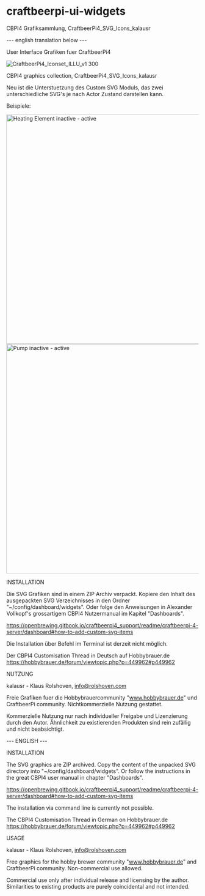 # craftbeerpi-ui-widgets

CBPI4 Grafiksammlung, CraftbeerPi4_SVG_Icons_kalausr

--- english translation below ---

User Interface Grafiken fuer CraftbeerPi4

![CraftbeerPi4_Iconset_ILLU_v1 300](https://github.com/PiBrewing/craftbeerpi-ui-widgets/assets/87930313/355bc0d7-ca64-4d3b-a22c-bdd6df4ee790)

CBPI4 graphics collection, CraftbeerPi4_SVG_Icons_kalausr

Neu ist die Unterstuetzung des Custom SVG Moduls, das zwei unterschiedliche SVG's je nach Actor Zustand darstellen kann.

Beispiele:

<img width="600" alt="Heating Element inactive - active" src="https://github.com/PiBrewing/craftbeerpi-ui-widgets/assets/87930313/c768b9dd-2e5b-4e5e-8275-07a4252212e4">
<img width="600" alt="Pump inactive - active" src="https://github.com/PiBrewing/craftbeerpi-ui-widgets/assets/87930313/4f31c931-a9c9-4d61-a106-5fae8b85108f">



INSTALLATION

Die SVG Grafiken sind in einem ZIP Archiv verpackt. Kopiere den Inhalt des ausgepackten SVG Verzeichnisses in den Ordner "~/config/dashboard/widgets".
Oder folge den Anweisungen in Alexander Vollkopf's grossartigem CBPI4 Nutzermanual im Kapitel "Dashboards". 

https://openbrewing.gitbook.io/craftbeerpi4_support/readme/craftbeerpi-4-server/dashboard#how-to-add-custom-svg-items

Die Installation über Befehl im Terminal ist derzeit nicht möglich.

Der CBPI4 Customisation Thread in Deutsch auf Hobbybrauer.de
https://hobbybrauer.de/forum/viewtopic.php?p=449962#p449962

NUTZUNG

kalausr - Klaus Rolshoven, info@rolshoven.com

Freie Grafiken fuer die Hobbybrauercommunity "www.hobbybrauer.de" und CraftbeerPi community.
Nichtkommerzielle Nutzung gestattet.

Kommerzielle Nutzung nur nach individueller Freigabe und Lizenzierung durch den Autor. 
Ähnlichkeit zu existierenden Produkten sind rein zufällig und nicht beabsichtigt.


--- ENGLISH ---


INSTALLATION

The SVG graphics are ZIP archived. Copy the content of the unpacked SVG directory into "~/config/dashboard/widgets".
Or follow the instructions in the great CBPI4 user manual in chapter "Dashboards".

https://openbrewing.gitbook.io/craftbeerpi4_support/readme/craftbeerpi-4-server/dashboard#how-to-add-custom-svg-items

The installation via command line is currently not possible.

The CBPI4 Customisation Thread in German on Hobbybrauer.de
https://hobbybrauer.de/forum/viewtopic.php?p=449962#p449962

USAGE

kalausr - Klaus Rolshoven, info@rolshoven.com

Free graphics for the hobby brewer community "www.hobbybrauer.de" and CraftbeerPi community.
Non-commercial use allowed.

Commercial use only after individual release and licensing by the author. 
Similarities to existing products are purely coincidental and not intended.
